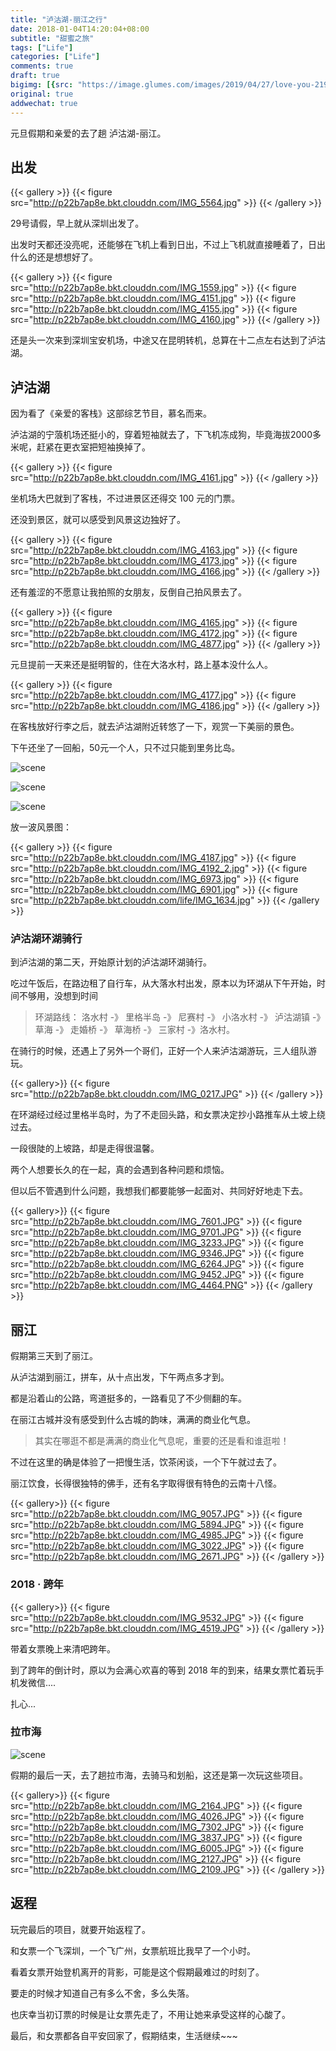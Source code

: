 ```yaml
---
title: "泸沽湖-丽江之行"
date: 2018-01-04T14:20:04+08:00
subtitle: "甜蜜之旅"
tags: ["Life"]
categories: ["Life"]
comments: true
draft: true
bigimg: [{src: "https://image.glumes.com/images/2019/04/27/love-you-2198772_1280.png", desc: "love"}]
original: true
addwechat: true
---
```



元旦假期和亲爱的去了趟 泸沽湖-丽江。


<!--more-->


## 出发


{{< gallery >}}
	{{< figure src="http://p22b7ap8e.bkt.clouddn.com/IMG_5564.jpg" >}}
{{< /gallery >}}


29号请假，早上就从深圳出发了。


出发时天都还没亮呢，还能够在飞机上看到日出，不过上飞机就直接睡着了，日出什么的还是想想好了。


{{< gallery >}}
	{{< figure src="http://p22b7ap8e.bkt.clouddn.com/IMG_1559.jpg" >}}
	{{< figure src="http://p22b7ap8e.bkt.clouddn.com/IMG_4151.jpg" >}}
	{{< figure src="http://p22b7ap8e.bkt.clouddn.com/IMG_4155.jpg" >}}
	{{< figure src="http://p22b7ap8e.bkt.clouddn.com/IMG_4160.jpg" >}}
{{< /gallery >}}


还是头一次来到深圳宝安机场，中途又在昆明转机，总算在十二点左右达到了泸沽湖。



## 泸沽湖


因为看了《亲爱的客栈》这部综艺节目，慕名而来。

泸沽湖的宁蒗机场还挺小的，穿着短袖就去了，下飞机冻成狗，毕竟海拔2000多米呢，赶紧在更衣室把短袖换掉了。


{{< gallery >}}
	{{< figure src="http://p22b7ap8e.bkt.clouddn.com/IMG_4161.jpg" >}}
{{< /gallery >}}


坐机场大巴就到了客栈，不过进景区还得交 100 元的门票。

还没到景区，就可以感受到风景这边独好了。


{{< gallery >}}
	{{< figure src="http://p22b7ap8e.bkt.clouddn.com/IMG_4163.jpg" >}}
	{{< figure src="http://p22b7ap8e.bkt.clouddn.com/IMG_4173.jpg" >}}
	{{< figure src="http://p22b7ap8e.bkt.clouddn.com/IMG_4166.jpg" >}}
{{< /gallery >}}


还有羞涩的不愿意让我拍照的女朋友，反倒自己拍风景去了。


{{< gallery >}}
	{{< figure src="http://p22b7ap8e.bkt.clouddn.com/IMG_4165.jpg" >}}
	{{< figure src="http://p22b7ap8e.bkt.clouddn.com/IMG_4172.jpg" >}}
	{{< figure src="http://p22b7ap8e.bkt.clouddn.com/IMG_4877.jpg" >}}
{{< /gallery >}}


元旦提前一天来还是挺明智的，住在大洛水村，路上基本没什么人。


{{< gallery >}}
	{{< figure src="http://p22b7ap8e.bkt.clouddn.com/IMG_4177.jpg" >}}
	{{< figure src="http://p22b7ap8e.bkt.clouddn.com/IMG_4186.jpg" >}}
{{< /gallery >}}


在客栈放好行李之后，就去泸沽湖附近转悠了一下，观赏一下美丽的景色。

下午还坐了一回船，50元一个人，只不过只能到里务比岛。

![scene](http://p22b7ap8e.bkt.clouddn.com/IMG_4244.jpg)

![scene](http://p22b7ap8e.bkt.clouddn.com/IMG_4191.jpg)

![scene](http://p22b7ap8e.bkt.clouddn.com/IMG_4209.jpg)

放一波风景图：

{{< gallery >}}
	{{< figure src="http://p22b7ap8e.bkt.clouddn.com/IMG_4187.jpg" >}}
	{{< figure src="http://p22b7ap8e.bkt.clouddn.com/IMG_4192_2.jpg" >}}
	{{< figure src="http://p22b7ap8e.bkt.clouddn.com/IMG_6973.jpg" >}}
	{{< figure src="http://p22b7ap8e.bkt.clouddn.com/IMG_6901.jpg" >}}
	{{< figure src="http://p22b7ap8e.bkt.clouddn.com/life/IMG_1634.jpg" >}}
{{< /gallery >}}


### 泸沽湖环湖骑行

到泸沽湖的第二天，开始原计划的泸沽湖环湖骑行。

吃过午饭后，在路边租了自行车，从大落水村出发，原本以为环湖从下午开始，时间不够用，没想到时间

> 环湖路线： 洛水村 -》 里格半岛 -》 尼赛村 -》 小洛水村 -》 泸沽湖镇 -》 草海 -》 走婚桥 -》 草海桥 -》 三家村 -》洛水村。


在骑行的时候，还遇上了另外一个哥们，正好一个人来泸沽湖游玩，三人组队游玩。


{{< gallery>}}
	{{< figure src="http://p22b7ap8e.bkt.clouddn.com/IMG_0217.JPG" >}}
{{< /gallery >}}


在环湖经过经过里格半岛时，为了不走回头路，和女票决定抄小路推车从土坡上绕过去。

一段很陡的上坡路，却是走得很温馨。

两个人想要长久的在一起，真的会遇到各种问题和烦恼。

但以后不管遇到什么问题，我想我们都要能够一起面对、共同好好地走下去。


{{< gallery>}}
	{{< figure src="http://p22b7ap8e.bkt.clouddn.com/IMG_7601.JPG" >}}
	{{< figure src="http://p22b7ap8e.bkt.clouddn.com/IMG_9701.JPG" >}}
	{{< figure src="http://p22b7ap8e.bkt.clouddn.com/IMG_3233.JPG" >}}
	{{< figure src="http://p22b7ap8e.bkt.clouddn.com/IMG_9346.JPG" >}}
	{{< figure src="http://p22b7ap8e.bkt.clouddn.com/IMG_6264.JPG" >}}
	{{< figure src="http://p22b7ap8e.bkt.clouddn.com/IMG_9452.JPG" >}}
	{{< figure src="http://p22b7ap8e.bkt.clouddn.com/IMG_4464.PNG" >}}
{{< /gallery >}}

## 丽江

假期第三天到了丽江。

从泸沽湖到丽江，拼车，从十点出发，下午两点多才到。

都是沿着山的公路，弯道挺多的，一路看见了不少侧翻的车。

在丽江古城并没有感受到什么古城的韵味，满满的商业化气息。

> 其实在哪逛不都是满满的商业化气息呢，重要的还是看和谁逛啦！

不过在这里的确是体验了一把慢生活，饮茶闲谈，一个下午就过去了。

丽江饮食，长得很独特的佛手，还有名字取得很有特色的云南十八怪。

{{< gallery>}}
	{{< figure src="http://p22b7ap8e.bkt.clouddn.com/IMG_9057.JPG" >}}
	{{< figure src="http://p22b7ap8e.bkt.clouddn.com/IMG_5894.JPG" >}}
	{{< figure src="http://p22b7ap8e.bkt.clouddn.com/IMG_4985.JPG" >}}
	{{< figure src="http://p22b7ap8e.bkt.clouddn.com/IMG_3022.JPG" >}}
	{{< figure src="http://p22b7ap8e.bkt.clouddn.com/IMG_2671.JPG" >}}
{{< /gallery >}}


### 2018 · 跨年

{{< gallery>}}
	{{< figure src="http://p22b7ap8e.bkt.clouddn.com/IMG_9532.JPG" >}}
	{{< figure src="http://p22b7ap8e.bkt.clouddn.com/IMG_4519.JPG" >}}
{{< /gallery >}}

带着女票晚上来清吧跨年。

到了跨年的倒计时，原以为会满心欢喜的等到 2018 年的到来，结果女票忙着玩手机发微信....

扎心...

### 拉市海


![scene](http://p22b7ap8e.bkt.clouddn.com/IMG_4544.JPG)

假期的最后一天，去了趟拉市海，去骑马和划船，这还是第一次玩这些项目。


{{< gallery>}}
	{{< figure src="http://p22b7ap8e.bkt.clouddn.com/IMG_2164.JPG" >}}
	{{< figure src="http://p22b7ap8e.bkt.clouddn.com/IMG_4026.JPG" >}}
	{{< figure src="http://p22b7ap8e.bkt.clouddn.com/IMG_7302.JPG" >}}
	{{< figure src="http://p22b7ap8e.bkt.clouddn.com/IMG_3837.JPG" >}}
	{{< figure src="http://p22b7ap8e.bkt.clouddn.com/IMG_6005.JPG" >}}
	{{< figure src="http://p22b7ap8e.bkt.clouddn.com/IMG_2127.JPG" >}}
	{{< figure src="http://p22b7ap8e.bkt.clouddn.com/IMG_2109.JPG" >}}
{{< /gallery >}}


## 返程

玩完最后的项目，就要开始返程了。

和女票一个飞深圳，一个飞广州，女票航班比我早了一个小时。

看着女票开始登机离开的背影，可能是这个假期最难过的时刻了。

要走的时候才知道自己有多么不舍，多么失落。

也庆幸当初订票的时候是让女票先走了，不用让她来承受这样的心酸了。

最后，和女票都各自平安回家了，假期结束，生活继续~~~


